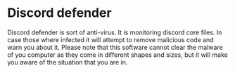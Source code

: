 # Discord defender
Discord defender is sort of anti-virus. It is monitoring discord core files. In case those where infected it will attempt to remove malicious code and warn you about it. Please note that this software cannot clear the malware of you computer as they come in different shapes and sizes, but it will make you aware of the situation that you are in.